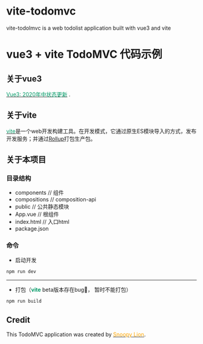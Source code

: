 # vite-todomvc
vite-todolmvc is a web todolist application built with vue3 and vite

# vue3 + vite TodoMVC 代码示例

## 关于vue3
[<font color="#009966">Vue3: 2020年中状态更新</font>](https://github.com/vuejs/rfcs/issues/183) .

## 关于vite
[<font color="#009966">vite</font>](https://github.com/vitejs/vite)是一个web开发构建工具。在开发模式，它通过原生ES模块导入的方式，发布开发服务；并通过[Rollup](https://rollupjs.org/)打包生产包。

## 关于本项目
### 目录结构
- components // 组件
- compositions // composition-api
- public // 公共静态模块
- App.vue // 根组件
- index.html // 入口html
- package.json 

### 命令
- 启动开发
```bash
npm run dev
```

- - -
- 打包（<font color="#009966">**vite**</font> beta版本存在bug🐛， 暂时不能打包）
```bash
npm run build
```

## Credit
This TodoMVC application was created by [<font color="orange">Snoopy Lion</font>](http://404.com).
